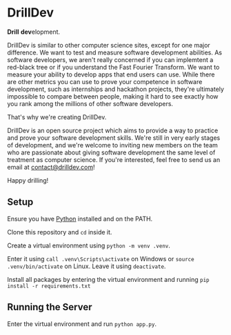 # DrillDev

**Drill** **dev**elopment.

DrillDev is similar to other computer science sites, except for one major difference. We want to test and measure software development abilities. As software developers, we aren't really concerned if you can implemtent a red-black tree or if you understand the Fast Fourier Transform. We want to measure your ability to develop apps that end users can use. While there are other metrics you can use to prove your competence in software development, such as internships and hackathon projects, they're ultimately impossible to compare between people, making it hard to see exactly how you rank among the millions of other software developers.

That's why we're creating DrillDev.

DrillDev is an open source project which aims to provide a way to practice and prove your software development skills. We're still in very early stages of development, and we're welcome to inviting new members on the team who are passionate about giving software development the same level of treatment as computer science. If you're interested, feel free to send us an email at contact@drilldev.com!

Happy drilling!

## Setup

Ensure you have [Python](https://www.python.org/) installed and on the PATH.

Clone this repository and `cd` inside it.

Create a virtual environment using `python -m venv .venv`.

Enter it using `call .venv\Scripts\activate` on Windows or `source .venv/bin/activate` on Linux. Leave it using `deactivate`.

Install all packages by entering the virtual environment and running `pip install -r requirements.txt`

## Running the Server

Enter the virtual environment and run `python app.py`.

